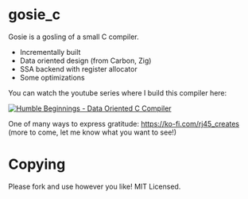 # gosie_c

Gosie is a gosling of a small C compiler.

- Incrementally built
- Data oriented design (from Carbon, Zig)
- SSA backend with register allocator
- Some optimizations

You can watch the youtube series where I build this compiler here:

[![Humble Beginnings - Data Oriented C Compiler](https://img.youtube.com/vi/8vtHY_bGkDQ/maxresdefault.jpg)](https://www.youtube.com/watch?v=8vtHY_bGkDQ&list=PLilenfQGj6CFnrwWd0OLJ1wqRun8DtOAS&index=1)

One of many ways to express gratitude:
https://ko-fi.com/rj45_creates
(more to come, let me know what you want to see!)

# Copying

Please fork and use however you like! MIT Licensed.










